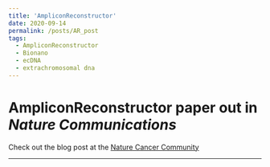```yaml
---
title: 'AmpliconReconstructor'
date: 2020-09-14
permalink: /posts/AR_post
tags:
  - AmpliconReconstructor
  - Bionano
  - ecDNA
  - extrachromosomal dna
---
```


AmpliconReconstructor paper out in *Nature Communications*
=

Check out the blog post at the [Nature Cancer Community](https://cancercommunity.nature.com/posts/ampliconreconstructor-revealing-focally-amplified-rearrangements-in-cancer)

----
